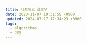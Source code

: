 ```yaml
---
title: 네트워크 플로우
date: 2023-11-07 10:31:58 +0900
updated: 2024-07-17 17:34:23 +0900
tags:
  - algorithms
  - 미완
---
```

